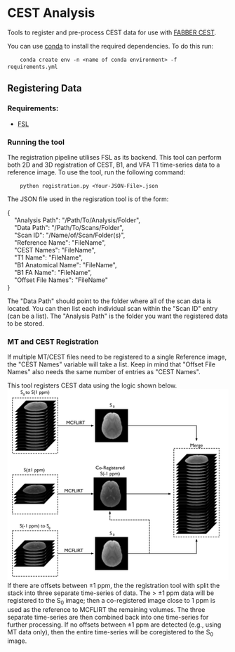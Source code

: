 # CEST Analysis
Tools to register and pre-process CEST data for use with [FABBER CEST](https://github.com/ibme-qubic/fabber_models_cest). 

You can use [conda](https://conda.io/en/latest/) to install the required dependencies. To do this run:  
```
    conda create env -n <name of conda environment> -f requirements.yml
```

## Registering Data

### Requirements:
* [FSL](https://fsl.fmrib.ox.ac.uk/fsl/fslwiki/)

### Running the tool
The registration pipeline utilises FSL as its backend. This tool can perform both 2D and 3D registration of CEST, B1, and VFA T1 time-series data to a reference image. To use the tool, run the following command:
```
    python registration.py <Your-JSON-File>.json
```
The JSON file used in the regisration tool is of the form:

{  
&nbsp;&nbsp;&nbsp;&nbsp;"Analysis Path": "/Path/To/Analysis/Folder",  
&nbsp;&nbsp;&nbsp;&nbsp;"Data Path": "/Path/To/Scans/Folder",  
&nbsp;&nbsp;&nbsp;&nbsp;"Scan ID": "/Name/of/Scan/Folder(s)",  
&nbsp;&nbsp;&nbsp;&nbsp;"Reference Name": "FileName",  
&nbsp;&nbsp;&nbsp;&nbsp;"CEST Names": "FileName",  
&nbsp;&nbsp;&nbsp;&nbsp;"T1 Name": "FileName",  
&nbsp;&nbsp;&nbsp;&nbsp;"B1 Anatomical Name": "FileName",  
&nbsp;&nbsp;&nbsp;&nbsp;"B1 FA Name": "FileName",  
&nbsp;&nbsp;&nbsp;&nbsp;"Offset File Names": "FileName"  
}

The "Data Path" should point to the folder where all of the scan data is located. You can then list each individual scan within the "Scan ID" entry (can be a list). The "Analysis Path" is the folder you want the registered data to be stored.

### MT and CEST Registration

If multiple MT/CEST files need to be registered to a single Reference image, the "CEST Names" variable will take a list. Keep in mind that "Offset File Names" also needs the same number of entries as "CEST Names".  

This tool registers CEST data using the logic shown below.  
![alt text](https://github.com/smithalexk/CEST_analysis/raw/master/images/Registration.png "CEST Motion Correction Pipeline")
If there are offsets between ±1 ppm, the the registration tool with split the stack into three separate time-series of data. The > ±1 ppm data will be registered to the S<sub>0</sub> image; then a co-registered image close to 1 ppm is used as the reference to MCFLIRT the remaining volumes. The three separate time-series are then combined back into one time-series for further processing. If no offsets between ±1 ppm are detected (e.g., using MT data only), then the entire time-series will be coregistered to the S<sub>0</sub> image.

